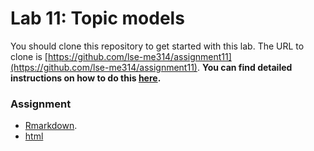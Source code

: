# Lab 11: Topic models

You should clone this repository to get started with this lab.  The URL to clone is [https://github.com/lse-me314/assignment11](https://github.com/lse-me314/assignment11).  **You can find detailed instructions on how to do this [here](https://lse-me314.github.io/instructions).**

### Assignment

* [Rmarkdown](ME314_assignment11.Rmd).
* [html](ME314_assignment11.html)
